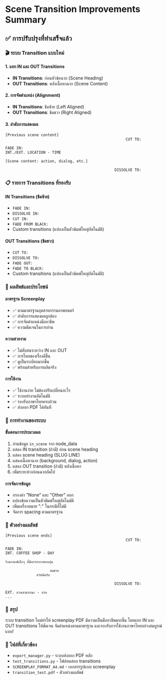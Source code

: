 # Scene Transition Improvements Summary

## ✅ การปรับปรุงที่ทำเสร็จแล้ว

### 🎬 ระบบ Transition แบบใหม่

#### **1. แยก IN และ OUT Transitions**
- **IN Transitions**: ก่อนหัวข้อฉาก (Scene Heading)
- **OUT Transitions**: หลังเนื้อหาฉาก (Scene Content)

#### **2. การจัดตำแหน่ง (Alignment)**
- **IN Transitions**: ชิดซ้าย (Left Aligned)
- **OUT Transitions**: ชิดขวา (Right Aligned)

#### **3. ลำดับการแสดงผล**
```
[Previous scene content]
                                                      CUT TO:

FADE IN:
INT./EXT. LOCATION - TIME

[Scene content: action, dialog, etc.]

                                                 DISSOLVE TO:
```

### 📋 รายการ Transitions ที่รองรับ

#### **IN Transitions (ชิดซ้าย)**
- `FADE IN:`
- `DISSOLVE IN:`
- `CUT IN:`
- `FADE FROM BLACK:`
- Custom transitions (แปลงเป็นตัวพิมพ์ใหญ่อัตโนมัติ)

#### **OUT Transitions (ชิดขวา)**
- `CUT TO:`
- `DISSOLVE TO:`
- `FADE OUT:`
- `FADE TO BLACK:`
- Custom transitions (แปลงเป็นตัวพิมพ์ใหญ่อัตโนมัติ)

### 🎯 ผลลัพธ์และประโยชน์

#### **มาตรฐาน Screenplay**
- ✅ ตามมาตรฐานอุตสาหกรรมภาพยนตร์
- ✅ ลำดับการแสดงผลถูกต้อง
- ✅ การจัดตำแหน่งมืออาชีพ
- ✅ ความชัดเจนในการอ่าน

#### **ความสวยงาม**
- ✅ ไม่สับสนระหว่าง IN และ OUT
- ✅ การไหลของเรื่องดีขึ้น
- ✅ ดูเป็นระเบียบมากขึ้น
- ✅ พร้อมสำหรับการผลิตจริง

#### **การใช้งาน**
- ✅ ใช้งานง่าย ไม่ต้องปรับเปลี่ยนอะไร
- ✅ ระบบทำงานอัตโนมัติ
- ✅ รองรับภาษาไทยครบถ้วน
- ✅ ส่งออก PDF ได้ทันที

### 🔧 การทำงานของระบบ

#### **ขั้นตอนการประมวลผล**
1. อ่านข้อมูล `in_scene` จาก node_data
2. แสดง IN transition (ถ้ามี) ก่อน scene heading
3. แสดง scene heading (SLUG LINE)
4. แสดงเนื้อหาฉาก (background, dialog, action)
5. แสดง OUT transition (ถ้ามี) หลังเนื้อหา
6. เพิ่มระยะห่างก่อนฉากถัดไป

#### **การจัดการข้อมูล**
- กรองค่า "None" และ "Other" ออก
- แปลงข้อความเป็นตัวพิมพ์ใหญ่อัตโนมัติ
- เพิ่มเครื่องหมาย ":" ในกรณีที่ไม่มี
- จัดการ spacing ตามมาตรฐาน

### 📄 ตัวอย่างผลลัพธ์

```
[Previous scene ends]
                                                      CUT TO:

FADE IN:
INT. COFFEE SHOP - DAY

ร้านกาแฟเล็กๆ ที่มีบรรยากาศอบอุ่น

                    สมชาย
              สวัสดีครับ

                                                 DISSOLVE TO:

EXT. สวนสาธารณะ - บ่าย
...
```

### 🎉 สรุป

ระบบ transition ใหม่ทำให้ screenplay PDF มีความเป็นมืออาชีพมากขึ้น โดยแยก IN และ OUT transitions ให้ชัดเจน จัดตำแหน่งตามมาตรฐาน และรองรับการใช้งานภาษาไทยอย่างสมบูรณ์แบบ!

### 📁 ไฟล์ที่เกี่ยวข้อง
- `export_manager.py` - ระบบส่งออก PDF หลัก
- `test_transitions.py` - ไฟล์ทดสอบ transitions
- `SCREENPLAY_FORMAT_A4.md` - เอกสารรูปแบบ screenplay
- `transition_test.pdf` - ตัวอย่างผลลัพธ์
